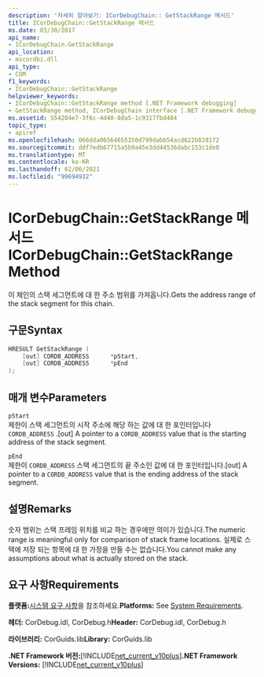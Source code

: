 ```yaml
---
description: '자세히 알아보기: ICorDebugChain:: GetStackRange 메서드'
title: ICorDebugChain::GetStackRange 메서드
ms.date: 03/30/2017
api_name:
- ICorDebugChain.GetStackRange
api_location:
- mscordbi.dll
api_type:
- COM
f1_keywords:
- ICorDebugChain::GetStackRange
helpviewer_keywords:
- ICorDebugChain::GetStackRange method [.NET Framework debugging]
- GetStackRange method, ICorDebugChain interface [.NET Framework debugging]
ms.assetid: 554284e7-3f6c-4d40-8da5-1c9317fbd484
topic_type:
- apiref
ms.openlocfilehash: 066dda06564655350d799dabb54acd622b828172
ms.sourcegitcommit: ddf7edb67715a5b9a45e3dd44536dabc153c1de0
ms.translationtype: MT
ms.contentlocale: ko-KR
ms.lasthandoff: 02/06/2021
ms.locfileid: "99694932"
---
```

# <a name="icordebugchaingetstackrange-method"></a><span data-ttu-id="2e4cc-103">ICorDebugChain::GetStackRange 메서드</span><span class="sxs-lookup"><span data-stu-id="2e4cc-103">ICorDebugChain::GetStackRange Method</span></span>

<span data-ttu-id="2e4cc-104">이 체인의 스택 세그먼트에 대 한 주소 범위를 가져옵니다.</span><span class="sxs-lookup"><span data-stu-id="2e4cc-104">Gets the address range of the stack segment for this chain.</span></span>  
  
## <a name="syntax"></a><span data-ttu-id="2e4cc-105">구문</span><span class="sxs-lookup"><span data-stu-id="2e4cc-105">Syntax</span></span>  
  
```cpp  
HRESULT GetStackRange (  
    [out] CORDB_ADDRESS      *pStart,
    [out] CORDB_ADDRESS      *pEnd  
);  
```  
  
## <a name="parameters"></a><span data-ttu-id="2e4cc-106">매개 변수</span><span class="sxs-lookup"><span data-stu-id="2e4cc-106">Parameters</span></span>  

 `pStart`  
 <span data-ttu-id="2e4cc-107">제한이 스택 세그먼트의 시작 주소에 해당 하는 값에 대 한 포인터입니다 `CORDB_ADDRESS` .</span><span class="sxs-lookup"><span data-stu-id="2e4cc-107">[out] A pointer to a `CORDB_ADDRESS` value that is the starting address of the stack segment.</span></span>  
  
 `pEnd`  
 <span data-ttu-id="2e4cc-108">제한이 `CORDB_ADDRESS` 스택 세그먼트의 끝 주소인 값에 대 한 포인터입니다.</span><span class="sxs-lookup"><span data-stu-id="2e4cc-108">[out] A pointer to a `CORDB_ADDRESS` value that is the ending address of the stack segment.</span></span>  
  
## <a name="remarks"></a><span data-ttu-id="2e4cc-109">설명</span><span class="sxs-lookup"><span data-stu-id="2e4cc-109">Remarks</span></span>  

 <span data-ttu-id="2e4cc-110">숫자 범위는 스택 프레임 위치를 비교 하는 경우에만 의미가 있습니다.</span><span class="sxs-lookup"><span data-stu-id="2e4cc-110">The numeric range is meaningful only for comparison of stack frame locations.</span></span> <span data-ttu-id="2e4cc-111">실제로 스택에 저장 되는 항목에 대 한 가정을 만들 수는 없습니다.</span><span class="sxs-lookup"><span data-stu-id="2e4cc-111">You cannot make any assumptions about what is actually stored on the stack.</span></span>  
  
## <a name="requirements"></a><span data-ttu-id="2e4cc-112">요구 사항</span><span class="sxs-lookup"><span data-stu-id="2e4cc-112">Requirements</span></span>  

 <span data-ttu-id="2e4cc-113">**플랫폼:**[시스템 요구 사항](../../get-started/system-requirements.md)을 참조하세요.</span><span class="sxs-lookup"><span data-stu-id="2e4cc-113">**Platforms:** See [System Requirements](../../get-started/system-requirements.md).</span></span>  
  
 <span data-ttu-id="2e4cc-114">**헤더:** CorDebug.idl, CorDebug.h</span><span class="sxs-lookup"><span data-stu-id="2e4cc-114">**Header:** CorDebug.idl, CorDebug.h</span></span>  
  
 <span data-ttu-id="2e4cc-115">**라이브러리:** CorGuids.lib</span><span class="sxs-lookup"><span data-stu-id="2e4cc-115">**Library:** CorGuids.lib</span></span>  
  
 <span data-ttu-id="2e4cc-116">**.NET Framework 버전:**[!INCLUDE[net_current_v10plus](../../../../includes/net-current-v10plus-md.md)]</span><span class="sxs-lookup"><span data-stu-id="2e4cc-116">**.NET Framework Versions:** [!INCLUDE[net_current_v10plus](../../../../includes/net-current-v10plus-md.md)]</span></span>
